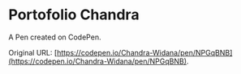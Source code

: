 # Portofolio Chandra

A Pen created on CodePen.

Original URL: [https://codepen.io/Chandra-Widana/pen/NPGqBNB](https://codepen.io/Chandra-Widana/pen/NPGqBNB).

